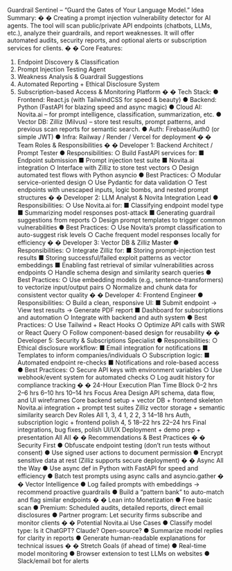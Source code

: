 Guardrail Sentinel – “Guard the Gates of Your Language Model.” 
Idea Summary: 
�
�
 Creating a prompt injection vulnerability detector for AI agents. The tool will scan 
public/private API endpoints (chatbots, LLMs, etc.), analyze their guardrails, and report 
weaknesses. It will offer automated audits, security reports, and optional alerts or 
subscription services for clients. 
�
�
 Core Features: 
1. Endpoint Discovery & Classification 
2. Prompt Injection Testing Agent 
3. Weakness Analysis & Guardrail Suggestions 
4. Automated Reporting + Ethical Disclosure System 
5. Subscription-based Access & Monitoring Platform 
�
�
 Tech Stack: 
● Frontend: React.js (with TailwindCSS for speed & beauty) 
● Backend: Python (FastAPI for blazing speed and async magic) 
● Cloud AI: Novita.ai – for prompt intelligence, classification, summarization, etc. 
● Vector DB: Zilliz (Milvus) – store test results, prompt patterns, and previous scan 
reports for semantic search. 
● Auth: Firebase/Auth0 (or simple JWT) 
● Infra: Railway / Render / Vercel for deployment 
�
�
 Team Roles & Responsibilities 
�
�
 Developer 1: Backend Architect / Prompt Tester 
● Responsibilities: 
○ Build FastAPI services for: 
■ Endpoint submission 
■ Prompt injection test suite 
■ Novita.ai integration 
○ Interface with Zilliz to store test vectors 
○ Design automated test flows with Python asyncio 
● Best Practices: 
○ Modular service-oriented design 
○ Use Pydantic for data validation 
○ Test endpoints with unescaped inputs, logic bombs, and nested prompt 
structures 
�
�
 Developer 2: LLM Analyst & Novita Integration Lead 
● Responsibilities: 
○ Use Novita.ai for: 
■ Classifying endpoint model type 
■ Summarizing model responses post-attack 
■ Generating guardrail suggestions from reports 
○ Design prompt templates to trigger common vulnerabilities 
● Best Practices: 
○ Use Novita’s prompt classification to auto-suggest risk levels 
○ Cache frequent model responses locally for efficiency 
�
�
 Developer 3: Vector DB & Zilliz Master 
● Responsibilities: 
○ Integrate Zilliz for: 
■ Storing prompt-injection test results 
■ Storing successful/failed exploit patterns as vector embeddings 
■ Enabling fast retrieval of similar vulnerabilities across endpoints 
○ Handle schema design and similarity search queries 
● Best Practices: 
○ Use embedding models (e.g., sentence-transformers) to vectorize 
input/output pairs 
○ Normalize and chunk data for consistent vector quality 
�
�
 Developer 4: Frontend Engineer 
● Responsibilities: 
○ Build a clean, responsive UI: 
■ Submit endpoint → View test results → Generate PDF report 
■ Dashboard for subscriptions and automation 
○ Integrate with backend and auth system 
● Best Practices: 
○ Use Tailwind + React Hooks 
○ Optimize API calls with SWR or React Query 
○ Follow component-based design for reusability 
�
�
 Developer 5: Security & Subscriptions Specialist 
● Responsibilities: 
○ Ethical disclosure workflow: 
■ Email integration for notifications 
■ Templates to inform companies/individuals 
○ Subscription logic: 
■ Automated endpoint re-checks 
■ Notifications and role-based access 
● Best Practices: 
○ Secure API keys with environment variables 
○ Use webhook/event system for automated checks 
○ Log audit history for compliance tracking 
�
�
 24-Hour Execution Plan 
Time Block 
0–2 hrs 
2–6 hrs 
6–10 hrs 
10–14 hrs 
Focus Area 
Design API schema, data flow, and UI wireframes 
Core backend setup + vector DB + frontend 
skeleton 
Novita.ai integration + prompt test suites 
Zilliz vector storage + semantic similarity search 
Dev 
Roles 
All 
1, 3, 4 
1, 2 
2, 3 
14–18 hrs 
Auth, subscription logic + frontend polish 
4, 5 
18–22 hrs 
22–24 hrs 
Final integrations, bug fixes, polish UI/UX 
Deployment + demo prep + presentation 
All 
All 
�
�
 Recommendations & Best Practices 
�
�
 Security First 
● Obfuscate endpoint testing (don’t run tests without consent) 
● Use signed user actions to document permission 
● Encrypt sensitive data at rest (Zilliz supports secure deployment) 
�
�
 Async All the Way 
● Use async def in Python with FastAPI for speed and efficiency 
● Batch test prompts using async calls and asyncio.gather 
�
�
 Vector Intelligence 
● Log failed prompts with embeddings → recommend proactive guardrails 
● Build a “pattern bank” to auto-match and flag similar endpoints 
�
�
 Lean into Monetization 
● Free basic scan 
● Premium: Scheduled audits, detailed reports, direct email disclosures 
● Partner program: Let security firms subscribe and monitor clients 
�
�
 Potential Novita.ai Use Cases 
● Classify model type: Is it ChatGPT? Claude? Open-source? 
● Summarize model replies for clarity in reports 
● Generate human-readable explanations for technical issues 
�
�
 Stretch Goals (if ahead of time) 
● Real-time model monitoring 
● Browser extension to test LLMs on websites 
● Slack/email bot for alerts